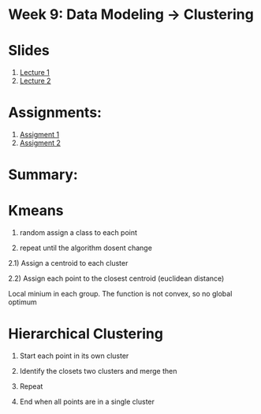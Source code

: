 

# Week 9: Data Modeling -> Clustering

# Slides
1. [Lecture 1](https://github.com/hansfranke1985/ADS/blob/master/DataWrangling/week_9_Clustering/Lectures/clustering_lecture_1.pdf)
2. [Lecture 2](https://github.com/hansfranke1985/ADS/blob/master/DataWrangling/week_9_Clustering/Lectures/clustering_lecture_2.pdf)

# Assignments:
1. [Assigment 1](https://github.com/hansfranke1985/ADS/blob/master/DataWrangling/week_9_Clustering/Practicals/Week_9_Clustering/Week9_assigment_1.md)
2. [Assigment 2](https://github.com/hansfranke1985/ADS/blob/master/DataWrangling/week_9_Clustering/Practicals/Week_9_Clustering/Week9_assigment_2.md)


# Summary:

# Kmeans

1) random assign a class to each point

2) repeat until the algorithm dosent change

2.1) Assign a centroid to each cluster

2.2) Assign each point to the closest centroid (euclidean distance)


Local minium in each group. The function is not convex, so no global optimum

# Hierarchical Clustering

1) Start each point in its own cluster

2) Identify the closets two clusters and merge then

3) Repeat

4) End when all points are in a single cluster
